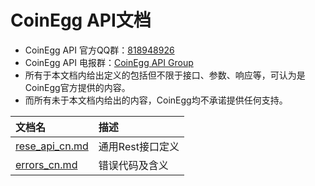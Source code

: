 # CoinEgg API文档

-   CoinEgg API 官方QQ群：[818948926](https://jq.qq.com/?_wv=1027&k=5UMW7vQ)
-   CoinEgg API 电报群：[CoinEgg API Group](https://t.me/joinchat/HkE5hhFX9c-mK82D-Ojtvg)
-   所有于本文档内给出定义的包括但不限于接口、参数、响应等，可认为是CoinEgg官方提供的内容。
-   而所有未于本文档内给出的内容，CoinEgg均不承诺提供任何支持。



| 文档名                                                       | 描述             |
| :----------------------------------------------------------- | :--------------- |
| [rese_api_cn.md](https://github.com/coinegg/api-docs/blob/master/rese_api_cn.md) | 通用Rest接口定义 |
| [errors_cn.md](https://github.com/coinegg/api-docs/blob/master/errors_cn.md) | 错误代码及含义   |

